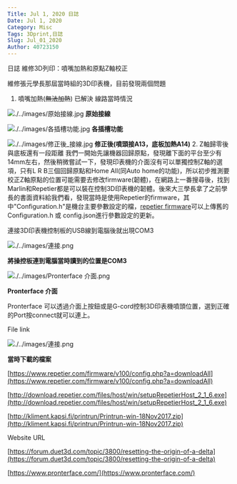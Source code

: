 ```yaml
---
Title: Jul 1, 2020 日誌
Date: Jul 1, 2020
Category: Misc
Tags: 3Dprint,日誌
Slug: Jul_01_2020
Author: 40723150
---
```


日誌
維修3D列印：噴嘴加熱和原點Z軸校正

<!-- PELICAN_END_SUMMARY -->

維修張元學長那屆當時組的3D印表機，目前發現兩個問題

1. 噴嘴加熱(~~無法加熱~~)  已解決
線路當時情況

![./../images/原始接線.jpg](https://s40723150.github.io/UniversityProject/images/%E5%8E%9F%E5%A7%8B%E6%8E%A5%E7%B7%9A.jpg)
**原始接線**

![./../images/各插槽功能.jpg](https://s40723150.github.io/UniversityProject/images/%E5%90%84%E6%8F%92%E6%A7%BD%E5%8A%9F%E8%83%BD.jpg)
**各插槽功能**

![./../images/修正後_接線.jpg](https://s40723150.github.io/UniversityProject/images/%E4%BF%AE%E6%AD%A3%E5%BE%8C_%E6%8E%A5%E7%B7%9A.jpg)
**修正後(噴頭接A13，底板加熱A14)**
2. Z軸歸零後與底板還有一段距離
我們一開始先讓機器回歸原點，發現離下面的平台至少有14mm左右，然後稍微嘗試一下，發現印表機的介面沒有可以單獨控制Z軸的選項，只有L R B三個回歸原點和Home All(同Auto home的功能)，所以初步推測要校正Z軸原點的位置可能需要去修改firmware(韌體)，在網路上一番搜尋後，找到Marlin和Repetier都是可以裝在控制3D印表機的韌體。後來大三學長拿了之前學長的書面資料給我們看，發現當時是使用Repetier的firmware，其中"Configuration.h"是機台主要參數設定的檔，[repetier firmware]可以上傳舊的Configuration.h 或 config.json進行參數設定的更新。

[repetier firmware]: https://www.repetier.com/firmware/v091/

連接3D印表機控制板的USB線到電腦後就出現COM3

![./../images/連接.png](https://s40723150.github.io/UniversityProject/images/%E9%80%A3%E6%8E%A5.png)

**將操控板連到電腦當時讀到的位置是COM3**

![./../images/Pronterface 介面.png](https://s40723150.github.io/UniversityProject/images/Pronterface)

**Pronterface 介面**

Pronterface 可以透過介面上按鈕或是G-cord控制3D印表機噴頭位置，選到正確的Port按connect就可以連上。

File link

![./../images/連接.png](https://s40723150.github.io/UniversityProject/images/Files_list.png)

**當時下載的檔案**

[https://www.repetier.com/firmware/v100/config.php?a=downloadAll](https://www.repetier.com/firmware/v100/config.php?a=downloadAll)

[http://download.repetier.com/files/host/win/setupRepetierHost_2_1_6.exe](http://download.repetier.com/files/host/win/setupRepetierHost_2_1_6.exe)

[http://kliment.kapsi.fi/printrun/Printrun-win-18Nov2017.zip](http://kliment.kapsi.fi/printrun/Printrun-win-18Nov2017.zip)

Website URL

[https://forum.duet3d.com/topic/3800/resetting-the-origin-of-a-delta](https://forum.duet3d.com/topic/3800/resetting-the-origin-of-a-delta)

[https://www.pronterface.com/](https://www.pronterface.com/)
 
